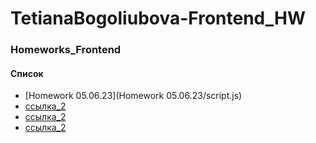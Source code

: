 # TetianaBogoliubova-Frontend_HW
### Homeworks_Frontend

#### Список
- [Homework 05.06.23](Homework 05.06.23/script.js)
- [ссылка_2](https://google.de)
- [ссылка_2](https://google.de)
- [ссылка_2](https://google.de)
